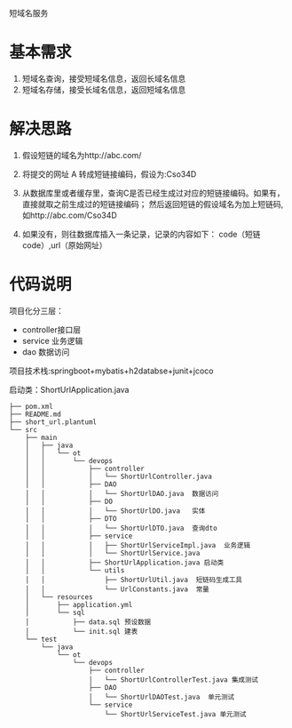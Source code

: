 短域名服务 
# 基本需求 
1. 短域名查询，接受短域名信息，返回长域名信息
2. 短域名存储，接受长域名信息，返回短域名信息


# 解决思路
1. 假设短链的域名为http://abc.com/

2. 将提交的网址 A 转成短链接编码，假设为:Cso34D

3. 从数据库里或者缓存里，查询C是否已经生成过对应的短链接编码。如果有，直接就取之前生成过的短链接编码；
然后返回短链的假设域名为加上短链码,如http://abc.com/Cso34D

4. 如果没有，则往数据库插入一条记录，记录的内容如下： code（短链code）,url（原始网址）


# 代码说明 
项目化分三层： 
- controller接口层
- service 业务逻辑
- dao 数据访问 

项目技术栈:springboot+mybatis+h2databse+junit+jcoco

启动类：ShortUrlApplication.java


```
├── pom.xml
├── README.md
├── short_url.plantuml
└── src
    ├── main
    │   ├── java
    │   │   └── ot
    │   │       └── devops
    │   │           ├── controller
    │   │           │   └── ShortUrlController.java
    │   │           ├── DAO
    │   │           │   └── ShortUrlDAO.java  数据访问
    │   │           ├── DO
    │   │           │   └── ShortUrlDO.java   实体
    │   │           ├── DTO
    │   │           │   └── ShortUrlDTO.java  查询dto
    │   │           ├── service
    │   │           │   ├── ShortUrlServiceImpl.java  业务逻辑
    │   │           │   └── ShortUrlService.java
    │   │           ├── ShortUrlApplication.java 启动类
    │   │           └── utils
    │   │               ├── ShortUrlUtil.java  短链码生成工具
    │   │               └── UrlConstants.java  常量
    │   └── resources
    │       ├── application.yml
    │       └── sql
    │           ├── data.sql 预设数据
    │           └── init.sql 建表
    └── test
        └── java
            └── ot
                └── devops
                    ├── controller
                    │   └── ShortUrlControllerTest.java 集成测试 
                    ├── DAO
                    │   └── ShortUrlDAOTest.java  单元测试
                    └── service
                        └── ShortUrlServiceTest.java 单元测试
```
  
